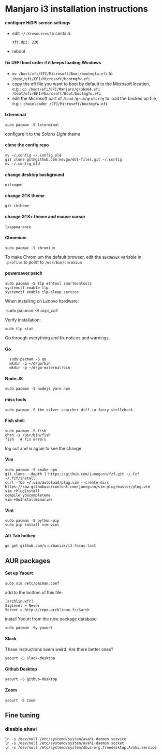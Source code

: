 # Manjaro i3 installation instructions

#### configure HiDPI screen settings

- edit `~/.Xresources` to contain:

  ```
  Xft.dpi: 220
  ```
- reboot


#### fix UEFI boot order if it keeps loading Windows

- `mv /boot/efi/EFI/Microsoft/Boot/bootmgfw.efi` to `/boot/efi/EFI/Microsoft/bootmgfw.efi`
- copy the efi file you want to boot by default to the Microsoft location, e.g.:
  `cp /boot/efi/EFI/Manjaro/grubx64.efi /boot/efi/EFI/Microsoft/Boot/bootmgfw.efi`
- edit the Microsoft part of `/boot/grub/grub.cfg` to load the backed up file, e.g.:
  `chainloader /EFI/Microsoft/bootmgfw.efi`


#### lxterminal

    sudo pacman -S lxterminal

configure it to the _Solaris Light_ theme

#### clone the config repo

    mv ~/.config ~/.config_old
    git clone git@github.com:kevgo/dot-files.git ~/.config
    mv ~/.config_old

#### change desktop background

    nitrogen
      
#### change GTK theme

    gtk-chtheme

#### change GTK+ theme and mouse cursor

    lxappearance

#### Chromium

    sudo pacmac -S chromium

To make Chromium the default browser,
edit the `$BROWSER` variable in `.profile` to point to `/usr/bin/chromium`

#### powersaver patch

    sudo pacman -S tlp ethtool smartmontools
    systemctl enable tlp
    systemctl enable tlp-sleep.service

When installing on Lenovo hardware:
   
    sudo pacman -S acpi_call
   
Verify installation:
   
    sudo tlp stat
  
Go through everything and fix notices and warnings.
   
#### Go

      sudo pacman -S go
      mkdir -p ~/d/go/bin
      mkdir -p ~/d/go-external/bin

#### Node.JS

    sudo pacman -S nodejs yarn npm

#### misc tools

    sudo pacman -S the_silver_searcher diff-so-fancy shellcheck
      
#### Fish shell

    sudo pacman -S fish
    chsh -s /usr/bin/fish
    fish   # fix errors

log out and in again to see the change

#### Vim

    sudo pacman -S cmake npm 
    git clone --depth 1 https://github.com/junegunn/fzf.git ~/.fzf
    ~/.fzf/install
    curl -fLo ~/.vim/autoload/plug.vim --create-dirs https://raw.githubusercontent.com/junegunn/vim-plug/master/plug.vim
    vim +PlugInstall
    compile_youcompleteme
    vim +GoInstallBinaries
      
#### Vint

    sudo pacman -S python-pip
    sudo pip install vim-vint

#### Alt-Tab hotkey

    go get github.com/s-urbaniak/i3-focus-last
    

## AUR packages

#### Set up Yaourt

    sudo vim /etc/pacman.conf

add to the bottom of this file:

    [archlinuxfr]
    SigLevel = Never
    Server = http://repo.archlinux.fr/$arch

install Yaourt from the new package database:

    sudo pacman -Sy yaourt



#### Slack
  
These instructions seem weird. Are there better ones?

    yaourt -S slack-desktop


#### Github Desktop

    yaourt -S github-desktop


#### Zoom

    yaourt -S zoom



## Fine tuning

### disable ahavi

```
ln -s /dev/null /etc/systemd/system/avahi-daemon.service
ln -s /dev/null /etc/systemd/system/avahi-daemon.socket
ln -s /dev/null /etc/systemd/system/dbus-org.freedesktop.Avahi.service
```
